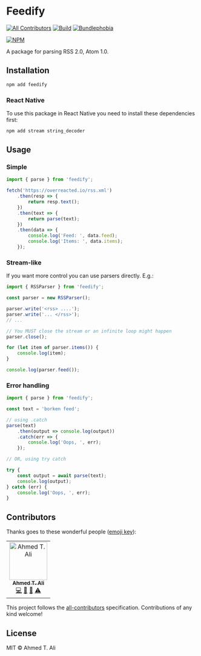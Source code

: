 # Feedify

[![All Contributors](https://img.shields.io/badge/all_contributors-1-orange.svg?style=flat-square)](#contributors) [![Build](https://img.shields.io/travis/z0al/feedify.svg)](https://travis-ci.org/z0al/feedify) [![Bundlephobia](https://img.shields.io/bundlephobia/minzip/feedify.svg)](https://bundlephobia.com/result?p=feedify)

[![NPM](https://nodei.co/npm/feedify.png?downloads=true&downloadRank=true&stars=true)](https://nodei.co/npm/feedify/)

A package for parsing RSS 2.0, Atom 1.0.

## Installation

```sh
npm add feedify
```

### React Native

To use this package in React Native you need to install these dependencies first:

```sh
npm add stream string_decoder
```

## Usage

### Simple

```javascript
import { parse } from 'feedify';

fetch('https://overreacted.io/rss.xml')
	.then(resp => {
		return resp.text();
	})
	.then(text => {
		return parse(text);
	})
	.then(data => {
		console.log('Feed: ', data.feed);
		console.log('Items: ', data.items);
	});
```

### Stream-like

If you want more control you can use parsers directly. E.g.:

```javascript
import { RSSParser } from 'feedify';

const parser = new RSSParser();

parser.write('<rss> ....');
parser.write('... </rss>');
// ...

// You MUST close the stream or an infinite loop might happen
parser.close();

for (let item of parser.items()) {
	console.log(item);
}

console.log(parser.feed());
```

### Error handling

```javascript
import { parse } from 'feedify';

const text = 'borken feed';

// using .catch
parse(text)
	.then(output => console.log(output))
	.catch(err => {
		console.log('Oops, ', err);
	});

// OR, using try catch

try {
	const output = await parse(text);
	console.log(output);
} catch (err) {
	console.log('Oops, ', err);
}
```

## Contributors

Thanks goes to these wonderful people ([emoji key](https://allcontributors.org/docs/en/emoji-key)):

<!-- ALL-CONTRIBUTORS-LIST:START - Do not remove or modify this section -->
<!-- prettier-ignore -->
<table><tr><td align="center"><a href="https://ahmed.sd"><img src="https://avatars1.githubusercontent.com/u/12673605?v=4" width="100px;" alt="Ahmed T. Ali"/><br /><sub><b>Ahmed T. Ali</b></sub></a><br /><a href="https://github.com/Ahmed T. Ali/feedify/commits?author=z0al" title="Code">💻</a> <a href="https://github.com/Ahmed T. Ali/feedify/commits?author=z0al" title="Documentation">📖</a> <a href="#maintenance-z0al" title="Maintenance">🚧</a> <a href="https://github.com/Ahmed T. Ali/feedify/commits?author=z0al" title="Tests">⚠️</a></td></tr></table>

<!-- ALL-CONTRIBUTORS-LIST:END -->

This project follows the [all-contributors](https://github.com/all-contributors/all-contributors) specification. Contributions of any kind welcome!

## License

MIT © Ahmed T. Ali
